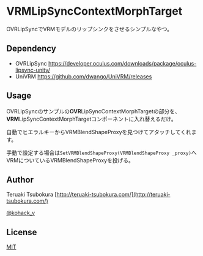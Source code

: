 # VRMLipSyncContextMorphTarget
OVRLipSyncでVRMモデルのリップシンクをさせるシンプルなやつ。

## Dependency
* OVRLipSync https://developer.oculus.com/downloads/package/oculus-lipsync-unity/
* UniVRM https://github.com/dwango/UniVRM/releases

## Usage
OVRLipSyncのサンプルの**OVR**LipSyncContextMorphTargetの部分を、**VRM**LipSyncContextMorphTargetコンポーネントに入れ替えるだけ。

自動でヒエラルキーからVRMBlendShapeProxyを見つけてアタッチしてくれます。

手動で設定する場合は```SetVRMBlendShapeProxy(VRMBlendShapeProxy _proxy)```へVRMについているVRMBlendShapeProxyを投げる。

## Author
Teruaki Tsubokura [http://teruaki-tsubokura.com/](http://teruaki-tsubokura.com/)

[@kohack_v](https://twitter.com/kohack_v)

## License
[MIT](https://mit-license.org/)
